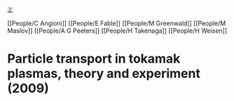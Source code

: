 [🇿](zotero://select/groups/5630717/items/VKMMUB9S)

[[People/C Angioni]] [[People/E Fable]] [[People/M Greenwald]] [[People/M Maslov]] [[People/A G Peeters]] [[People/H Takenaga]] [[People/H Weisen]] 
# Particle transport in tokamak plasmas, theory and experiment (2009)

